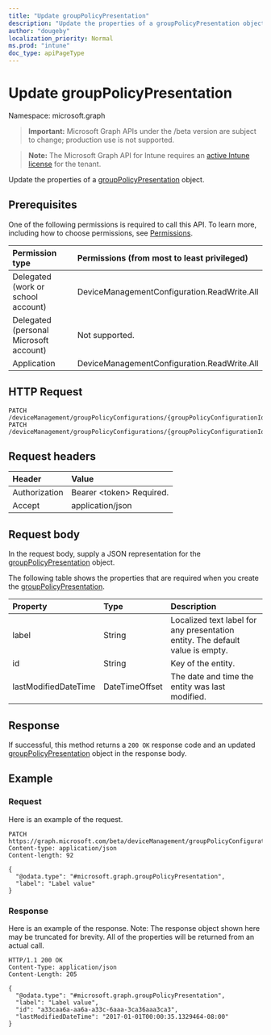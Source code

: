 ```yaml
---
title: "Update groupPolicyPresentation"
description: "Update the properties of a groupPolicyPresentation object."
author: "dougeby"
localization_priority: Normal
ms.prod: "intune"
doc_type: apiPageType
---
```


# Update groupPolicyPresentation

Namespace: microsoft.graph

> **Important:** Microsoft Graph APIs under the /beta version are subject to change; production use is not supported.

> **Note:** The Microsoft Graph API for Intune requires an [active Intune license](https://go.microsoft.com/fwlink/?linkid=839381) for the tenant.

Update the properties of a [groupPolicyPresentation](../resources/intune-grouppolicy-grouppolicypresentation.md) object.

## Prerequisites
One of the following permissions is required to call this API. To learn more, including how to choose permissions, see [Permissions](/graph/permissions-reference).

|Permission type|Permissions (from most to least privileged)|
|:---|:---|
|Delegated (work or school account)|DeviceManagementConfiguration.ReadWrite.All|
|Delegated (personal Microsoft account)|Not supported.|
|Application|DeviceManagementConfiguration.ReadWrite.All|

## HTTP Request
<!-- {
  "blockType": "ignored"
}
-->
``` http
PATCH /deviceManagement/groupPolicyConfigurations/{groupPolicyConfigurationId}/definitionValues/{groupPolicyDefinitionValueId}/presentationValues/{groupPolicyPresentationValueId}/presentation
PATCH /deviceManagement/groupPolicyConfigurations/{groupPolicyConfigurationId}/definitionValues/{groupPolicyDefinitionValueId}/presentationValues/{groupPolicyPresentationValueId}/presentation/definition/presentations/{groupPolicyPresentationId}
```

## Request headers
|Header|Value|
|:---|:---|
|Authorization|Bearer &lt;token&gt; Required.|
|Accept|application/json|

## Request body
In the request body, supply a JSON representation for the [groupPolicyPresentation](../resources/intune-grouppolicy-grouppolicypresentation.md) object.

The following table shows the properties that are required when you create the [groupPolicyPresentation](../resources/intune-grouppolicy-grouppolicypresentation.md).

|Property|Type|Description|
|:---|:---|:---|
|label|String|Localized text label for any presentation entity. The default value is empty.|
|id|String|Key of the entity.|
|lastModifiedDateTime|DateTimeOffset|The date and time the entity was last modified.|



## Response
If successful, this method returns a `200 OK` response code and an updated [groupPolicyPresentation](../resources/intune-grouppolicy-grouppolicypresentation.md) object in the response body.

## Example

### Request
Here is an example of the request.
``` http
PATCH https://graph.microsoft.com/beta/deviceManagement/groupPolicyConfigurations/{groupPolicyConfigurationId}/definitionValues/{groupPolicyDefinitionValueId}/presentationValues/{groupPolicyPresentationValueId}/presentation
Content-type: application/json
Content-length: 92

{
  "@odata.type": "#microsoft.graph.groupPolicyPresentation",
  "label": "Label value"
}
```

### Response
Here is an example of the response. Note: The response object shown here may be truncated for brevity. All of the properties will be returned from an actual call.
``` http
HTTP/1.1 200 OK
Content-Type: application/json
Content-Length: 205

{
  "@odata.type": "#microsoft.graph.groupPolicyPresentation",
  "label": "Label value",
  "id": "a33caa6a-aa6a-a33c-6aaa-3ca36aaa3ca3",
  "lastModifiedDateTime": "2017-01-01T00:00:35.1329464-08:00"
}
```




